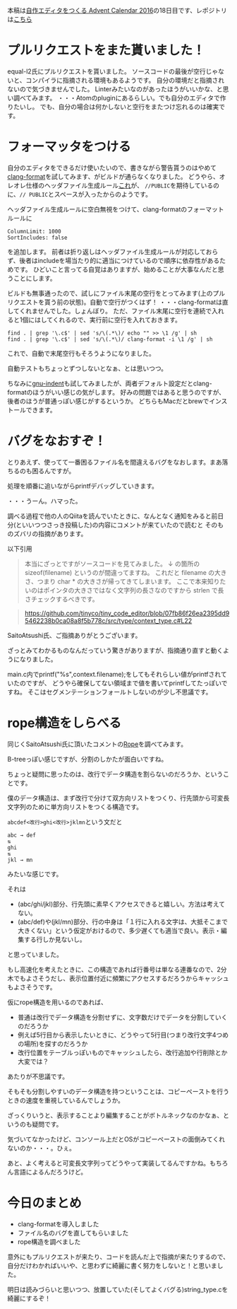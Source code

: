 本稿は[自作エディタをつくる Advent Calendar 2016](http://qiita.com/advent-calendar/2016/make_editor)の18日目です、レポジトリは[こちら](https://github.com/tinyco/tiny_code_editor)

# プルリクエストをまた貰いました！

equal-l2氏にプルリクエストを貰いました。
ソースコードの最後が空行じゃないと、コンパイラに指摘される環境もあるようです。
自分の環境だと指摘されないので気づきませんでした。
Linterみたいなのがあったほうがいいかな、と思い調べてみます。
・・・Atomのpluginにあるらしい。でも自分のエディタで作りたいし。
でも、自分の場合は何かしないと空行をまたつけ忘れるのは確実です。

# フォーマッタをつける

自分のエディタをできるだけ使いたいので、書きながら警告貰うのはやめて[clang-format](http://clang.llvm.org/docs/ClangFormat.html)を試してみます、がビルドが通らなくなりました。
どうやら、オレオレ仕様のヘッダファイル生成ルール[これ](https://github.com/tinyco/clang_gen_header)が、
`//PUBLIC`を期待しているのに、`// PUBLIC`とスペースが入ったからのようです。

ヘッダファイル生成ルールに空白無視をつけて、clang-formatのフォーマットルールに

```
ColumnLimit: 1000
SortIncludes: false
```

を追加します。
前者は折り返しはヘッダファイル生成ルールが対応しておらず、後者はincludeを場当たり的に適当につけているので順序に依存性があるためです。
ひどいこと言ってる自覚はありますが、始めることが大事なんだと思うことにします。

ビルドも無事通ったので、試しにファイル末尾の空行をとってみます(上のプルリクエストを貰う前の状態)。自動で空行がつくはず！
・・・clang-formatは直してくれませんでした。しょんぼり。
ただ、ファイル末尾に空行を連続で入れると1個にはしてくれるので、実行前に空行を入れておきます。

```
find . | grep '\.c$' | sed 's/\(.*\)/ echo "" >> \1 /g' | sh
find . | grep '\.c$' | sed 's/\(.*\)/ clang-format -i \1 /g' | sh
```

これで、自動で末尾空行もそろうようになりました。

自動テストもちょっとずつしないとなぁ、とは思いつつ。

ちなみに[gnu-indent](https://www.gnu.org/software/indent/manual/indent.html)も試してみましたが、両者デフォルト設定だとclang-formatのほうがいい感じの気がします。
好みの問題ではあると思うのですが、後者のほうが普通っぽい感じがするというか。
どちらもMacだとbrewでインストールできます。

# バグをなおすぞ！

とりあえず、使ってて一番困るファイル名を間違えるバグをなおします。まあ落ちるのも困るんですが。

処理を順番に追いながらprintfデバッグしていきます。

・・・うーん。ハマった。

調べる過程で他の人のQiitaを読んでいたときに、なんとなく通知をみると前日分(といいつつさっき投稿した)の内容にコメントが来ていたので読むと
そのものズバリの指摘があります。

以下引用

> 本当にざっとですがソースコードを見てみました。
> ↓ の箇所の sizeof(filename) というのが間違ってますね。 これだと filename の大きさ、つまり char * の大きさが帰ってきてしまいます。 ここで本来知りたいのはポインタの大きさではなく文字列の長さなのですから strlen で長さチェックするべきです。

> https://github.com/tinyco/tiny_code_editor/blob/07fb86f26ea2395dd95462238b0ca08a8f5b778c/src/type/context_type.c#L22

SaitoAtsushi氏、ご指摘ありがとうございます。

ざっとみてわかるものなんだっていう驚きがありますが、指摘通り直すと動くようになりました。

main.c内でprintf("%s",context.filename);をしてもそれらしい値がprintfされていたのですが、
どうやら確保してない領域まで値を書いてprintfしてたっぽいですね。
そこはセグメンテーションフォールトしないのが少し不思議です。

# rope構造をしらべる

同じくSaitoAtsushi氏に頂いたコメントの[Rope](https://en.wikipedia.org/wiki/Rope_(data_structure))を調べてみます。

B-treeっぽい感じですが、分割のしかたが面白いですね。

ちょっと疑問に思ったのは、改行でデータ構造を割らないのだろうか、ということです。

僕のデータ構造は、まず改行で分けて双方向リストをつくり、行先頭から可変長文字列のために単方向リストをつくる構造です。

`abcdef<改行>ghi<改行>jklmn`という文だと

```
abc → def
⇅
ghi
⇅
jkl → mn
```

みたいな感じです。

それは

- (abc/ghi/jkl)部分、行先頭に素早くアクセスできると嬉しい。方法は考えてない。
- (abc/def)や(jkl/mn)部分、行の中身は「１行に入れる文字は、大抵そこまで大きくない」という仮定がおけるので、多少遅くても適当で良い。表示・編集する行しか見ないし。

と思っていました。

もし高速化を考えたときに、この構造であれば行番号は単なる連番なので、2分木でもよさそうだし、表示位置付近に頻繁にアクセスするだろうからキャッシュもよさそうです。

仮にrope構造を用いるのであれば、

- 普通は改行でデータ構造を分割せずに、文字数だけでデータを分割していくのだろうか
- 例えば5行目から表示したいときに、どうやって5行目(つまり改行文字4つめの場所)を探すのだろうか
- 改行位置をテーブルっぽいものでキャッシュしたら、改行追加や行削除とか大変では？

あたりが不思議です。

そもそも分割しやすいのデータ構造を持つということは、コピーペーストを行うときの速度を重視しているんでしょうか。

ざっくりいうと、表示することより編集することがボトルネックなのかなぁ、というのも疑問です。

気づいてなかったけど、コンソール上だとOSがコピーペーストの面倒みてくれないのか・・・。ひぇ。

あと、よく考えると可変長文字列ってどうやって実装してるんですかね。もちろん言語によるんだろうけど。


# 今日のまとめ

- clang-formatを導入しました
- ファイル名のバグを直してもらいました
- rope構造を調べました


意外にもプルリクエストが来たり、コードを読んだ上で指摘が来たりするので、
自分だけわかればいいや、と思わずに綺麗に書く努力をしないと！と思いました。

明日は読みづらいと思いつつ、放置していた(そしてよくバグる)string_type.cを綺麗にするぞ！

